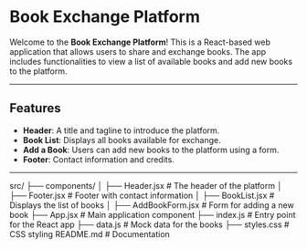 # Book Exchange Platform

Welcome to the **Book Exchange Platform**! This is a React-based web application that allows users to share and exchange books. The app includes functionalities to view a list of available books and add new books to the platform.

---

## Features

- **Header**: A title and tagline to introduce the platform.
- **Book List**: Displays all books available for exchange.
- **Add a Book**: Users can add new books to the platform using a form.
- **Footer**: Contact information and credits.

---
src/
├── components/
│   ├── Header.jsx       # The header of the platform
│   ├── Footer.jsx       # Footer with contact information
│   ├── BookList.jsx     # Displays the list of books
│   ├── AddBookForm.jsx  # Form for adding a new book
├── App.jsx              # Main application component
├── index.js             # Entry point for the React app
├── data.js              # Mock data for the books
├── styles.css           # CSS styling
README.md                # Documentation
